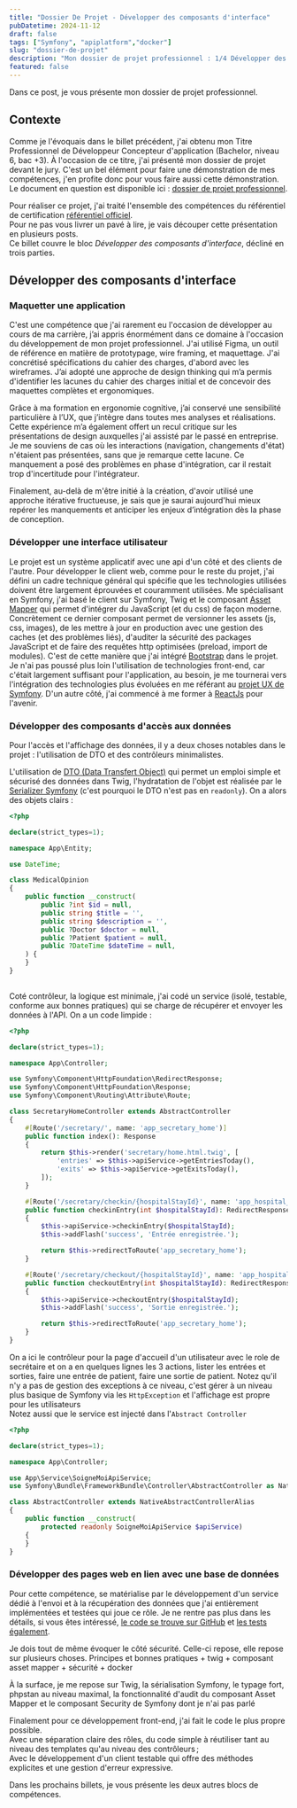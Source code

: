 ```yaml
---
title: "Dossier De Projet - Développer des composants d'interface"
pubDatetime: 2024-11-12
draft: false
tags: ["Symfony", "apiplatform","docker"]
slug: "dossier-de-projet"
description: "Mon dossier de projet professionnel : 1/4 Développer des composants d'interface "
featured: false
---
```


Dans ce post, je vous présente mon dossier de projet professionnel.

## Contexte

Comme je l'évoquais dans le billet précédent, j'ai obtenu mon Titre Professionnel de Développeur Concepteur d'application (Bachelor, niveau 6, bac +3). À l'occasion de ce titre, j'ai présenté mon dossier de projet devant le jury. C'est un bel élément pour faire une démonstration de mes compétences, j'en profite donc pour vous faire aussi cette démonstration. Le document en question est disponible ici : [dossier de projet professionnel](http://dev.seb7.fr/dossier_de_projet.pdf).

Pour réaliser ce projet, j'ai traité l'ensemble des compétences du référentiel de certification [référentiel officiel](https://www.francecompetences.fr/recherche/rncp/6255/).  
Pour ne pas vous livrer un pavé à lire, je vais découper cette présentation en plusieurs posts.  
Ce billet couvre le bloc _Développer des composants d'interface_, décliné en trois parties.

## Développer des composants d'interface

### Maquetter une application

C'est une compétence que j'ai rarement eu l'occasion de développer au cours de ma carrière, j’ai appris énormément dans ce domaine à l'occasion du développement de mon projet professionnel. J'ai utilisé Figma, un outil de référence en matière de prototypage, wire framing, et maquettage. J'ai concrétisé spécifications du cahier des charges, d'abord avec les wireframes. J’ai adopté une approche de design thinking qui m’a permis d'identifier les lacunes du cahier des charges initial et de concevoir des maquettes complètes et ergonomiques.

Grâce à ma formation en ergonomie cognitive, j’ai conservé une sensibilité particulière à l’UX, que j’intègre dans toutes mes analyses et réalisations. Cette expérience m’a également offert un recul critique sur les présentations de design auxquelles j'ai assisté par le passé en entreprise. Je me souviens de cas où les interactions (navigation, changements d'état) n'étaient pas présentées, sans que je remarque cette lacune. Ce manquement a posé des problèmes en phase d'intégration, car il restait trop d'incertitude pour l'intégrateur. 

Finalement, au-delà de m'être initié à la création, d'avoir utilisé une approche itérative fructueuse, je sais que je saurai aujourd'hui mieux repérer les manquements et anticiper les enjeux d’intégration dès la phase de conception.

### Développer une interface utilisateur

Le projet est un système applicatif avec une api d'un côté et des clients de l'autre. Pour développer le client web, comme pour le reste du projet, j'ai défini un cadre technique général qui spécifie que les technologies utilisées doivent être largement éprouvées et couramment utilisées. Me spécialisant en Symfony, j'ai basé le client sur Symfony, Twig et le composant [Asset Mapper](https://symfony.com/doc/current/frontend/asset_mapper.html) qui permet d'intégrer du JavaScript (et du css) de façon moderne. Concrètement ce dernier composant permet de versionner les assets (js, css, images), de les mettre à jour en production avec une gestion des caches (et des problèmes liés), d'auditer la sécurité des packages JavaScript et de faire des requêtes http optimisées (preload, import de modules). C'est de cette manière que j'ai intégré [Bootstrap](https://getbootstrap.com/) dans le projet.
Je n'ai pas poussé plus loin l'utilisation de technologies front-end, car c'était largement suffisant pour l'application, au besoin, je me tournerai vers l'intégration des technologies plus évoluées en me référant au [projet UX de Symfony](https://ux.symfony.com/). D'un autre côté, j'ai commencé à me former à [ReactJs](https://react.dev/) pour l'avenir.

### Développer des composants d'accès aux données

Pour l'accès et l'affichage des données, il y a deux choses notables dans le projet : l'utilisation de DTO et des contrôleurs minimalistes.

L'utilisation de [DTO (Data Transfert Object)](https://code-garage.fr/blog/a-quoi-servent-les-data-transfer-objects-dto/) qui permet un emploi simple et sécurisé des données dans Twig, l'hydratation de l'objet est réalisée par le [Serializer Symfony]() (c'est pourquoi le DTO n'est pas en `readonly`). On a alors des objets clairs :

```php  
<?php

declare(strict_types=1);

namespace App\Entity;

use DateTime;

class MedicalOpinion
{
    public function __construct(
        public ?int $id = null,
        public string $title = '',
        public string $description = '',
        public ?Doctor $doctor = null,
        public ?Patient $patient = null,
        public ?DateTime $dateTime = null,
    ) {
    }
}
  
```

Coté contrôleur, la logique est minimale, j'ai codé un service (isolé, testable, conforme aux bonnes pratiques) qui se charge de récupérer et envoyer les données à l'API. On a un code limpide :

```php
<?php

declare(strict_types=1);

namespace App\Controller;

use Symfony\Component\HttpFoundation\RedirectResponse;
use Symfony\Component\HttpFoundation\Response;
use Symfony\Component\Routing\Attribute\Route;

class SecretaryHomeController extends AbstractController
{
    #[Route('/secretary/', name: 'app_secretary_home')]
    public function index(): Response
    {
        return $this->render('secretary/home.html.twig', [
            'entries' => $this->apiService->getEntriesToday(),
            'exits' => $this->apiService->getExitsToday(),
        ]);
    }

    #[Route('/secretary/checkin/{hospitalStayId}', name: 'app_hospital_stay_checkin')]
    public function checkinEntry(int $hospitalStayId): RedirectResponse
    {
        $this->apiService->checkinEntry($hospitalStayId);
        $this->addFlash('success', 'Entrée enregistrée.');

        return $this->redirectToRoute('app_secretary_home');
    }

    #[Route('/secretary/checkout/{hospitalStayId}', name: 'app_hospital_stay_checkout')]
    public function checkoutEntry(int $hospitalStayId): RedirectResponse
    {
        $this->apiService->checkoutEntry($hospitalStayId);
        $this->addFlash('success', 'Sortie enregistrée.');

        return $this->redirectToRoute('app_secretary_home');
    }
}

```

On a ici le contrôleur pour la page d'accueil d'un utilisateur avec le role de secrétaire et on a en quelques lignes les 3 actions, lister les entrées et sorties, faire une entrée de patient, faire une sortie de patient.
Notez qu'il n'y a pas de gestion des exceptions à ce niveau, c'est gérer à un niveau plus basique de Symfony via les `HttpException` et l'affichage est propre pour les utilisateurs  
Notez aussi que le service est injecté dans l'`Abstract Controller` 

```php
<?php

declare(strict_types=1);

namespace App\Controller;

use App\Service\SoigneMoiApiService;
use Symfony\Bundle\FrameworkBundle\Controller\AbstractController as NativeAbstractControllerAlias;

class AbstractController extends NativeAbstractControllerAlias
{
    public function __construct(
        protected readonly SoigneMoiApiService $apiService)
    {
    }
}

```

### Développer des pages web en lien avec une base de données

Pour cette compétence, se matérialise par le développement d'un service dédié à l'envoi et à la récupération des données que j'ai entièrement implémentées et testées qui joue ce rôle. Je ne rentre pas plus dans les détails, si vous êtes intéressé, [le code se trouve sur GitHub](https://github.com/SebSept/soignemoi-webcli/blob/main/src/Service/SoigneMoiApiService.php) et [les tests également](https://github.com/SebSept/soignemoi-webcli/tree/main/tests/Service).

Je dois tout de même évoquer le côté sécurité. Celle-ci repose, elle repose sur plusieurs choses. 
Principes et bonnes pratiques + twig + composant asset mapper + sécurité + docker

À la surface, je me repose sur Twig, la sérialisation Symfony, le typage fort, phpstan au niveau maximal, la fonctionnalité d'audit du composant Asset Mapper et le composant Security de Symfony dont je n'ai pas parlé

Finalement pour ce développement front-end, j'ai fait le code le plus propre possible.    
Avec une séparation claire des rôles, du code simple à réutiliser tant au niveau des templates qu'au niveau des contrôleurs ;    
Avec le développement d'un client testable qui offre des méthodes explicites et une gestion d'erreur expressive.

Dans les prochains billets, je vous présente les deux autres blocs de compétences. 